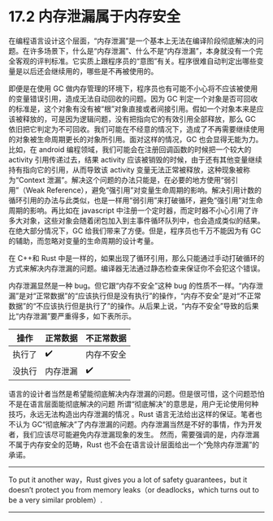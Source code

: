 # 17.2 内存泄漏属于内存安全

在编程语言设计这个层面，“内存泄漏”是一个基本上无法在编译阶段彻底解决的问题。在许多场景下，什么是“内存泄漏”、什么不是“内存泄漏”，本身就没有一个完全客观的评判标准。它实质上跟程序员的“意图”有关。程序很难自动判定出哪些变量是以后还会继续用的，哪些是不再被使用的。

即便是在使用 GC 做内存管理的环境下，程序员也有可能不小心将不应该被使用的变量错误引用，造成无法自动回收的问题。因为 GC 判定一个对象是否可回收的标准是，这个对象有没有被“根”对象直接或者间接引用。假如一个对象本来是应该被释放的，可是因为逻辑问题，没有把指向它的有效引用全部释放，那么 GC 依旧把它判定为不可回收。我们可能在不经意的情况下，造成了不再需要继续使用的对象被生命周期更长的对象所引用。面对这样的情况，GC 也会显得无能为力。比如，在 android 编程领域，我们可能会在注册回调函数的时候把一个较大的 activity 引用传递过去，结果 activity 应该被销毁的时候，由于还有其他变量继续持有指向它的引用，从而导致该 activity 变量无法正常被释放，这种现象被称为“Context 泄漏”。解决这个问题的办法只能是，在必要的地方使用“弱引用”（Weak Reference），避免“强引用”对变量生命周期的影响。解决引用计数的循环引用的办法与此类似，也是一样用“弱引用”来打破循环，避免“强引用”对生命周期的影响。再比如在 javascript 中注册一个定时器，而定时器不小心引用了许多大对象，这些对象会随着闭包加入到主事件循环队列中，也会造成类似的结果。在绝大部分情况下，GC 给我们带来了方便。但是，程序员也千万不能因为有 GC 的辅助，而忽略对变量的生命周期的设计考量。

在 C++和 Rust 中是一样的，如果出现了循环引用，那么只能通过手动打破循环的方式来解决内存泄漏的问题。编译器无法通过静态检查来保证你不会犯这个错误。

内存泄漏显然是一种 bug。但它跟“内存不安全”这种 bug 的性质不一样。“内存泄漏”是对“正常数据”的“应该执行但是没有执行”的操作，“内存不安全”是对“不正常数据”的“不应该执行但是执行了”的操作。从后果上说，“内存不安全”导致的后果比“内存泄漏”要严重得多，如下表所示。

| 操作 | 正常数据 | 不正常数据 |
| --- | --- | --- |
| 执行了 | ✔️     | 内存不安全 |
| 没执行 | 内存泄漏 |  ✔️      |

语言的设计者当然是希望能彻底解决内存泄漏的问题。但是很可惜，这个问题恐怕不是在语言层面能彻底解决的问题
所谓“彻底解决”的意思是，用户无论使用何种技巧，永远无法构造出内存泄漏的情况 。Rust 语言无法给出这样的保证。笔者也不认为 GC“彻底解决”了内存泄漏的问题。内存泄漏当然是不好的事情，作为开发者，我们应该尽可能避免内存泄漏现象的发生。
然而，需要强调的是，内存泄漏不属于内存安全的范畴，Rust 也不会在语言设计层面给出一个“免除内存泄漏”的承诺。

---

To put it another way，Rust gives you a lot of safety guarantees，but it doesn’t protect you from memory leaks（or deadlocks，which turns out to be a very similar problem）.

---

